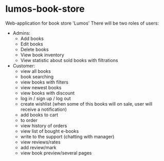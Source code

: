 # lumos-book-store

Web-application for book store 'Lumos'
There will be two roles of users:
* Admins:
  * Add books
  * Edit books
  * Delete books
  * View book inventory
  * View statistic about sold books with filtrations
* Customer:
  * view all books
  * book searching
  * view books with filters
  * view newest books
  * view books with discount
  * log in / sign up / log out
  * create wishlist (when some of this books will on sale, user will receive a notification)
  * add books to cart
  * to order
  * view history of orders
  * view list of bought e-books
  * write to the support (chatting with manager)
  * view reviews/rates
  * add review/mark
  * view book preview/several pages

